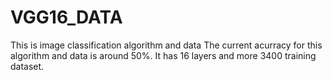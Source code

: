 # VGG16_DATA
This is image classification algorithm and data 
The current acurracy for this algorithm and data is around 50%. It has 16 layers and more 3400 training dataset.
